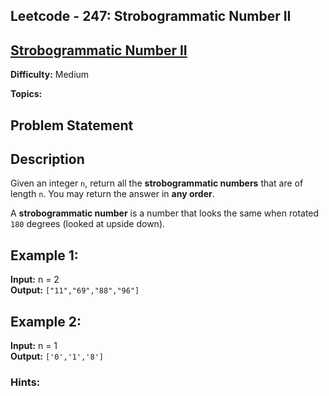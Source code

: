 ## Leetcode - 247: Strobogrammatic Number II

## [Strobogrammatic Number II](https://www.lintcode.com/problem/776/)


**Difficulty:** Medium

**Topics:** 

## Problem Statement

## Description
Given an integer `n`, return all the **strobogrammatic numbers** that are of length `n`. You may return the answer in **any order**.

A **strobogrammatic number** is a number that looks the same when rotated `180` degrees (looked at upside down).

## Example 1:  
**Input:** n = 2  
**Output:** `["11","69","88","96"]`  


## Example 2:  
**Input:** n = 1  
**Output:** `['0','1','8']`  



### Hints:

